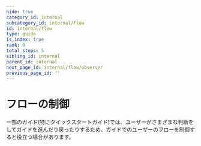 ```yaml
---
hide: true
category_id: internal
subcategory_id: internal/flow
id: internal/flow
type: guide
is_index: true
rank: 0
total_steps: 5
sibling_id: internal
parent_id: internal
next_page_id: internal/flow/observer
previous_page_id: ''
---
```

<!-- does not need translation -->

# フローの制御

一部のガイド(特にクイックスタートガイド)では、ユーザーがさまざまな判断をしてガイドを進んだり戻ったりするため、ガイドでのユーザーのフローを制御すると役立つ場合があります。
